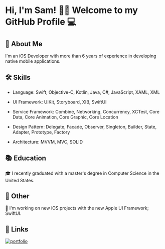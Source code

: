 
# Hi, I'm Sam! 👋🏻 Welcome to my GitHub Profile 💻


## 🍎 About Me
I'm an iOS Developer with more than 6 years of experience in developing native mobile applications.


## 🛠 Skills
- Language: Swift, Objective-C, Kotlin, Java, C#, JavaScript, XAML, XML

- UI Framework: UIKit, Storyboard, XIB, SwiftUI

- Service Framework: Combine, Networking, Concurrency, XCTest, Core Data, Core Animation, Core Graphic, Core Location

- Design Pattern: Delegate, Facade, Observer, Singleton, Builder, State, Adapter, Prototype, Factory 

- Architecture: MVVM, MVC, SOLID


## 📚 Education
🎓 I recently graduated with a master's degree in Computer Science in the United States.

## 🏉 Other
📱 I'm working on new iOS projects with the new Apple UI Framework; SwiftUI.


## 🔗 Links
[![portfolio](https://img.shields.io/badge/my_portfolio-000?style=for-the-badge&logo=ko-fi&logoColor=white)]([https://samrethkem.wixsite.com/home])

